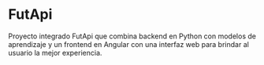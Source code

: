 # FutApi
Proyecto integrado FutApi que combina backend en Python con modelos de aprendizaje y un frontend en Angular con una interfaz web para brindar al usuario la mejor experiencia.
